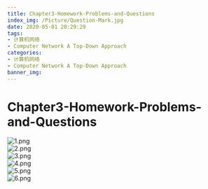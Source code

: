 ```yaml
---
title: Chapter3-Homework-Problems-and-Questions
index_img: /Picture/Question-Mark.jpg
date: 2020-05-01 20:29:29
tags:
- 计算机网络
- Computer Network A Top-Down Approach
categories:
- 计算机网络
- Computer Network A Top-Down Approach 
banner_img:
---
```

# Chapter3-Homework-Problems-and-Questions
![1.png](1.png)<br>
![2.png](2.png)<br>
![3.png](3.png)<br>
![4.png](4.png)<br>
![5.png](5.png)<br>
![6.png](6.png)<br>
